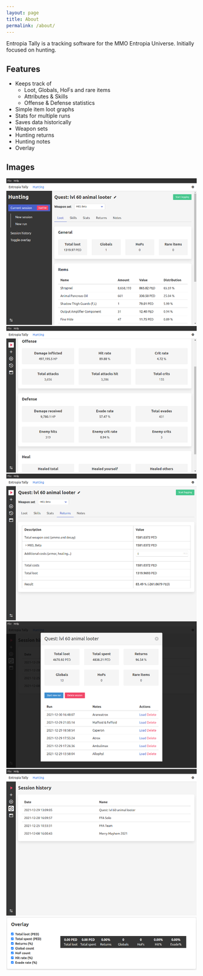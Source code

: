 ```yaml
---
layout: page
title: About
permalink: /about/
---
```


Entropia Tally is a tracking software for the MMO Entropia Universe. Initially focused on hunting.

## Features

- Keeps track of
  - Loot, Globals, HoFs and rare items
  - Attributes & Skills
  - Offense & Defense statistics
- Simple item loot graphs
- Stats for multiple runs
- Saves data historically
- Weapon sets
- Hunting returns
- Hunting notes
- Overlay

## Images

![](/images/tally_loot.png)
![](/images/tally_stats.png)
![](/images/tally_returns.png)
![](/images/tally_session_history.png)
![](/images/tally_history.png)
![](/images/tally_overlay.png)
